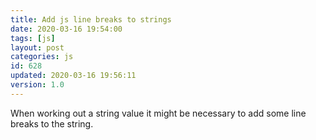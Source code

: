 ```yaml
---
title: Add js line breaks to strings
date: 2020-03-16 19:54:00
tags: [js]
layout: post
categories: js
id: 628
updated: 2020-03-16 19:56:11
version: 1.0
---
```


When working out a string value it might be necessary to add some line breaks to the string.

<!-- more -->
